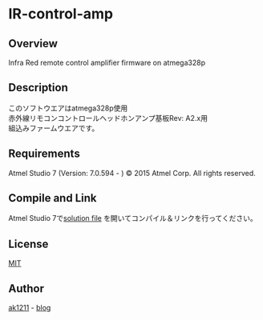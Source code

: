 # IR-control-amp

## Overview
Infra Red remote control amplifier firmware on atmega328p

## Description
このソフトウエアはatmega328p使用  
赤外線リモコンコントロールヘッドホンアンプ基板Rev: A2.x用  
組込みファームウエアです。

## Requirements
Atmel Studio 7 (Version: 7.0.594 - )
© 2015 Atmel Corp.
All rights reserved.

## Compile and Link
Atmel Studio 7で[solution file](https://github.com/ak1211/IR-control-amp/blob/master/AudioAmpApplication/AudioAmpApplication.atsln)
を開いてコンパイル＆リンクを行ってください。

## License
[MIT](https://github.com/ak1211/IR-control-amp/blob/master/LICENSE)

## Author
[ak1211](https://github.com/ak1211/) - [blog](https://ak1211.com/index.php)

